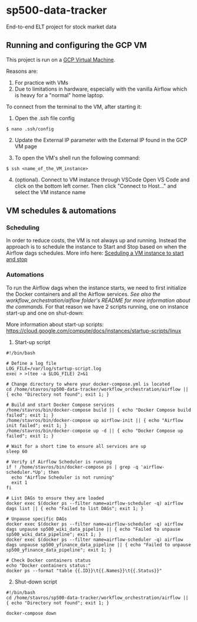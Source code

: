# sp500-data-tracker
End-to-end ELT project for stock market data


## Running and configuring the GCP VM 
This project is run on a [GCP Virtual Machine](https://cloud.google.com/products/compute?hl=en). 

Reasons are:
1. For practice with VMs
2. Due to limitations in hardware, especially with the vanilla Airflow which is heavy for a "normal" home laptop.

To connect from the terminal to the VM, after starting it:

1. Open the .ssh file config
```
$ nano .ssh/config
```

2. Update the External IP parameter with the External IP found in the GCP VM page

3. To open the VM's shell run the following command:

```
$ ssh <name_of_the_VM_instance>
```

4. (optional). Connect to VM instance through VSCode
Open VS Code and click on the bottom left corner. Then click "Connect to Host..." and select the VM instance name

## VM schedules & automations
### Scheduling
In order to reduce costs, the VM is not always up and running. Instead the approach is to schedule the instance to Start and Stop based on when the Airflow dags schedules. More info here: [Sceduling a VM instance to start and stop](https://cloud.google.com/compute/docs/instances/schedule-instance-start-stop)

### Automations
To run the Airflow dags when the instance starts, we need to first initialize the Docker containers and all the Airflow services. 
*See also the workflow_orchestration/aiflow folder's README for more information about the commands.*
For that reason we have 2 scripts running, one on instance start-up and one on shut-down:

More information about start-up scripts: https://cloud.google.com/compute/docs/instances/startup-scripts/linux

1. Start-up script

```
#!/bin/bash

# Define a log file
LOG_FILE=/var/log/startup-script.log
exec > >(tee -a $LOG_FILE) 2>&1

# Change directory to where your docker-compose.yml is located
cd /home/stavros/sp500-data-tracker/workflow_orchestration/airflow || { echo "Directory not found"; exit 1; }

# Build and start Docker Compose services
/home/stavros/bin/docker-compose build || { echo "Docker Compose build failed"; exit 1; }
/home/stavros/bin/docker-compose up airflow-init || { echo "Airflow init failed"; exit 1; }
/home/stavros/bin/docker-compose up -d || { echo "Docker Compose up failed"; exit 1; }

# Wait for a short time to ensure all services are up
sleep 60

# Verify if Airflow Scheduler is running
if ! /home/stavros/bin/docker-compose ps | grep -q 'airflow-scheduler.*Up'; then
  echo "Airflow Scheduler is not running"
  exit 1
fi

# List DAGs to ensure they are loaded
docker exec $(docker ps --filter name=airflow-scheduler -q) airflow dags list || { echo "Failed to list DAGs"; exit 1; }

# Unpause specific DAGs
docker exec $(docker ps --filter name=airflow-scheduler -q) airflow dags unpause sp500_wiki_data_pipeline || { echo "Failed to unpause sp500_wiki_data_pipeline"; exit 1; }
docker exec $(docker ps --filter name=airflow-scheduler -q) airflow dags unpause sp500_yfinance_data_pipeline || { echo "Failed to unpause sp500_yfinance_data_pipeline"; exit 1; }

# Check Docker containers status
echo "Docker containers status:"
docker ps --format "table {{.ID}}\t{{.Names}}\t{{.Status}}"
```

2. Shut-down script

```
#!/bin/bash
cd /home/stavros/sp500-data-tracker/workflow_orchestration/airflow || { echo "Directory not found"; exit 1; }

docker-compose down
```
